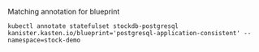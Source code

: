 Matching annotation for blueprint
```
kubectl annotate statefulset stockdb-postgresql kanister.kasten.io/blueprint='postgresql-application-consistent' --namespace=stock-demo
```

